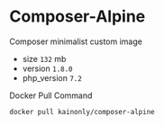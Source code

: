 # Composer-Alpine

Composer minimalist custom image

- size `132` mb
- version `1.8.0`
- php_version `7.2`

Docker Pull Command

```shell
docker pull kainonly/composer-alpine
```